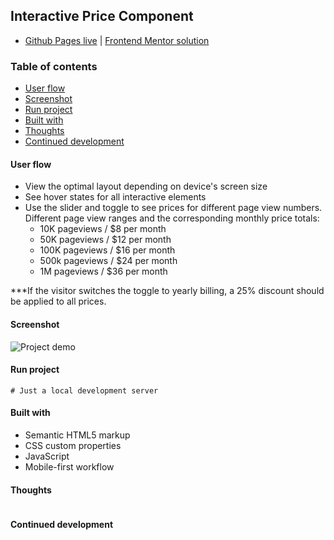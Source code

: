 ## Interactive Price Component
- [Github Pages live]() | [Frontend Mentor solution]()

### Table of contents
- [User flow](#user-flow)
- [Screenshot](#screenshot)
- [Run project](#run-project)
- [Built with](#built-with)
- [Thoughts](#thoughts)
- [Continued development](#continued-development)

#### User flow

- View the optimal layout  depending on device's screen size
- See hover states for all interactive elements 
- Use the slider and toggle to see prices for different page view numbers. Different page view ranges and the corresponding monthly price totals:
    - 10K pageviews / $8 per month
    - 50K pageviews / $12 per month
    - 100K pageviews / $16 per month
    - 500k pageviews / $24 per month
    - 1M pageviews / $36 per month

***If the visitor switches the toggle to yearly billing, a 25% discount should be applied to all prices.

#### Screenshot
![Project demo]()

#### Run project
```
# Just a local development server
```

#### Built with
- Semantic HTML5 markup
- CSS custom properties
- JavaScript
- Mobile-first workflow

#### Thoughts
```js
```

#### Continued development
